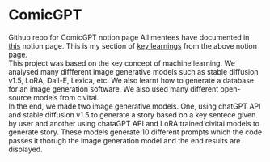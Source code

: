 # ComicGPT
Github repo for ComicGPT notion page
All mentees have documented in [this](https://www.notion.so/ComicGPT-ec6d472d1e264ad9b74d6f08a03b429d) notion page. 
This is my section of [key learnings](https://www.notion.so/Aditya-Vibhute-84f409d2f2084b2984d79abbcbe4ae4d) from the above notion page.<br />
This project was based on the key concept of machine learning. We analysed many diffferent image generative models such as stable diffusion v1.5, LoRA, Dall-E, Lexica, etc.  We also learnt how to generate a database for an image generation software. We also used many different open-source models from civitai.<br />
In the end, we made two image generative models. One, using chatGPT API and stable diffusion v1.5 to generate a story based on a key sentece given by user and another using chataGPT API and LoRA trained civitai models to generate story. These models generate 10 different prompts which the code passes it thorugh the image generation model and the end results are displayed. 
